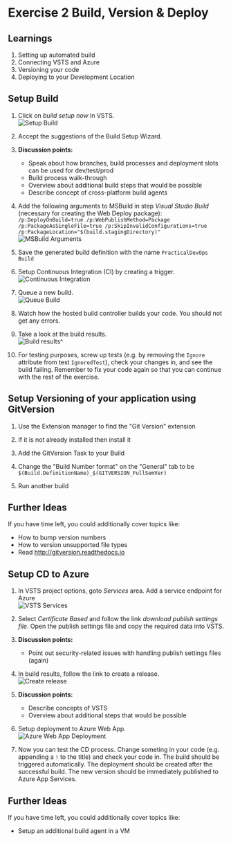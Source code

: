 # Exercise 2 Build, Version & Deploy


## Learnings

1. Setting up automated build
1. Connecting VSTS and Azure
2. Versioning your code
2. Deploying to your Development Location

## Setup Build

1. Click on *build setup now* in VSTS.<br/>
   ![Setup Build](img/vsts-setup-build.png)

1. Accept the suggestions of the Build Setup Wizard.

1. **Discussion points:**
   * Speak about how branches, build processes and deployment slots can be used for dev/test/prod
   * Build process walk-through
   * Overview about additional build steps that would be possible
   * Describe concept of cross-platform build agents

1. Add the following arguments to MSBuild in step *Visual Studio Build* (necessary for creating the Web Deploy package): `/p:DeployOnBuild=true /p:WebPublishMethod=Package /p:PackageAsSingleFile=true /p:SkipInvalidConfigurations=true /p:PackageLocation="$(build.stagingDirectory)"`<br/>
   ![MSBuild Arguments](img/vsts-msbuild-arguments.png)

1. Save the generated build definition with the name `PracticalDevOps Build`
   
1. Setup Continuous Integration (CI) by creating a trigger.<br/>
   ![Continuous Integration](img/vsts-trigger-build.png)

1. Queue a new build.<br/>
   ![Queue Build](img/vsts-queue-build.png)

1. Watch how the hosted build controller builds your code. You should not get any errors.

1. Take a look at the build results.<br/>
   ![Build results](img/vsts-build-results.png)^
   
1. For testing purposes, screw up tests (e.g. by removing the `Ignore` attribute from test `IgnoredTest`), check your changes in, and see the build failing. Remember to fix your code again so that you can continue with the rest of the exercise.

## Setup Versioning of your application using GitVersion

1. Use the Extension manager to find the "Git Version" extension

1. If it is not already installed then install it

1. Add the GitVersion Task to your Build

1. Change the "Build Number format" on the "General" tab to be `$(Build.DefinitionName)_$(GITVERSION_FullSemVer)`

1. Run another build

## Further Ideas

If you have time left, you could additionally cover topics like:

* How to bump version numbers
* How to version unsupported file types
* Read http://gitversion.readthedocs.io 

## Setup CD to Azure

1. In VSTS project options, goto *Services* area. Add a service endpoint for Azure<br/>
   ![VSTS Services](img/vsts-connect-azure.png)

1. Select *Certificate Based* and follow the link *download publish settings file*. Open the publish settings file and copy the required data into VSTS.

1. **Discussion points:**
   * Point out security-related issues with handling publish settings files (again)

1. In build results, follow the link to create a release.<br/>
   ![Create release](img/vsts-setup-release.png)

1. **Discussion points:**
   * Describe concepts of VSTS
   * Overview about additional steps that would be possible
   
1. Setup deployment to Azure Web App.<br/>
   ![Azure Web App Deployment](img/vsts-azure-web-app-deployment.png)

1. Now you can test the CD process. Change someting in your code (e.g. appending a `!` to the title) and check your code in. The build should be triggered automatically. The deployment should be created after the successful build. The new version should be immediately published to Azure App Services.

## Further Ideas

If you have time left, you could additionally cover topics like:

* Setup an additional build agent in a VM

